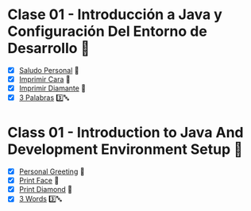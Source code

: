# Clase 01 - Introducción a Java y Configuración Del Entorno de Desarrollo :open_file_folder:

- [x] [Saludo Personal](PersonalGreeting) :handshake:
- [x] [Imprimir Cara](PrintFace) :slightly_smiling_face:
- [x] [Imprimir Diamante](PrintDiamond) :large_blue_diamond:
- [x] [3 Palabras](3Words) :three::abc:

#

# Class 01 - Introduction to Java And Development Environment Setup :open_file_folder:

- [x] [Personal Greeting](PersonalGreeting) :handshake:
- [x] [Print Face](PrintFace) :slightly_smiling_face:
- [x] [Print Diamond](PrintDiamond) :large_blue_diamond:
- [x] [3 Words](3Words) :three::abc:
